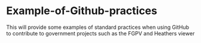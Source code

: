 # Example-of-Github-practices
This will provide some examples of standard practices when using GitHub to contribute to government projects such as the FGPV and Heathers viewer 

